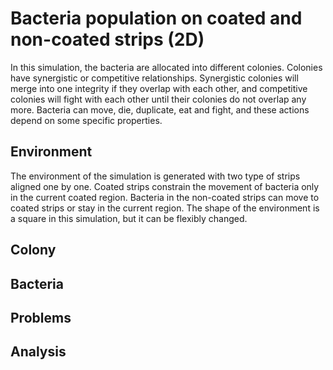 # Bacteria population on coated and non-coated strips (2D)

In this simulation, the bacteria are allocated into different colonies. Colonies have synergistic or competitive relationships. Synergistic colonies will merge into one integrity if they overlap with each other, and competitive colonies will fight with each other until their colonies do not overlap any more. Bacteria can move, die, duplicate, eat and fight, and these actions depend on some specific properties.

## Environment

The environment of the simulation is generated with two type of strips aligned one by one. Coated strips constrain the movement of bacteria only in the current coated region. Bacteria in the non-coated strips can move to coated strips or stay in the current region. The shape of the environment is a square in this simulation, but it can be flexibly changed.  

## Colony

## Bacteria

## Problems

## Analysis
